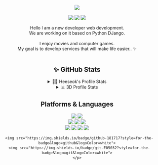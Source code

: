 <div align=center> 
  <p>
  <a href="https://hits.seeyoufarm.com"><img src="https://hits.seeyoufarm.com/api/count/incr/badge.svg?url=https%3A%2F%2Fgithub.com%2FGoHeeSeok00&count_bg=%2379C83D&title_bg=%23555555&icon=ghostery.svg&icon_color=%23E7E7E7&title=hits&edge_flat=false"/></a>
  </p>
  <p>
  <a href="https://a-littlecoding.tistory.com/" target="_blank"><img src="https://img.shields.io/badge/Blog-DD0B78?style=flat-square&logo=GitHub%20Sponsors&logoColor=white"/></a>
  <a href="mailto:weeds1590@gmail.com" target="_blank"><img src="https://img.shields.io/badge/weeds1590@gmail.com-EA4335?style=flat-square&logo=Gmail&logoColor=white"/></a>
  <a href="//" target="_blank"><img src="https://img.shields.io/badge/heeseokgo-0A66C2?style=flat-square&logo=Linkedin&logoColor=white"/></a>
  
</p>
<p>
  Hello I am a new developer web development.<br/>
  We are working on it based on Python DJango.<br/><br/>
  I enjoy movies and computer games. <br/>
  My goal is to develop services that will make life easier.. ✨ <br/><br/>
</p>

  
  ## ✨  GitHub Stats
<details> 
  <br />
  <summary>👩‍💻 Heeseok's Profile Stats </summary>    
  <a href="https://github.com/GoHeeSeok00/GoHeeSeok00">  <img align="center" src="https://github-readme-stats.vercel.app/api/top-langs/?username=GoHeeSeok00&hide=java&theme=buefy&langs_count=3" />
  </a>
  <br />
    <img height="180em" src="https://github-readme-stats.vercel.app/api?username=GoHeeSeok00&show_icons=true&hide_border=true&&count_private=true&include_all_commits=true" /> 

  <a href="https://github.com/GoHeeSeok00/GoHeeSeok00">
  <img align="center" src="https://github-readme-stats.vercel.app/api?username=GoHeeSeok00&custom_title=heeseok's+Github+Stats&line_height=27&count_private=true&theme=buefy&show_icons=false" alt="heeseok's GitHub Stats" />
</a>
  </details>
 
<details> 
  <summary>📊 3D Profile Stats</summary>
    
  ![](./profile-3d-contrib/profile-south-season-animate.svg)

  <br />

  [![GitHub Streak](https://github-readme-streak-stats.herokuapp.com?user=GoHeeSeok00&date_format=M%20j%5B%2C%20Y%5D)](https://git.io/streak-stats)
</details>

  
  

## Platforms & Languages
<p>
  <img src="https://img.shields.io/badge/python-3776AB?style=for-the-badge&logo=python&logoColor=white"> 
  <img src="https://img.shields.io/badge/javascript-F7DF1E?style=for-the-badge&logo=javascript&logoColor=black"> 
  
  <br>  
  <img src="https://img.shields.io/badge/html5-E34F26?style=for-the-badge&logo=html5&logoColor=white"> 
  <img src="https://img.shields.io/badge/css-1572B6?style=for-the-badge&logo=css3&logoColor=white">
  <img src="https://img.shields.io/badge/jquery-0769AD?style=for-the-badge&logo=jquery&logoColor=white">
  <br>
  <img src="https://img.shields.io/badge/mongoDB-47A248?style=for-the-badge&logo=MongoDB&logoColor=white">
  <img src="https://img.shields.io/badge/django-092E20?style=for-the-badge&logo=django&logoColor=white">
  <img src="https://img.shields.io/badge/flask-000000?style=for-the-badge&logo=flask&logoColor=white">
  <img src="https://img.shields.io/badge/bootstrap-7952B3?style=for-the-badge&logo=bootstrap&logoColor=white">
  <br>
</p>


      <img src="https://img.shields.io/badge/github-181717?style=for-the-badge&logo=github&logoColor=white">
      <img src="https://img.shields.io/badge/git-F05032?style=for-the-badge&logo=git&logoColor=white">
    </p>

</div>
</div>
